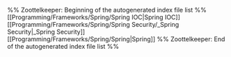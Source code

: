 %% Zoottelkeeper: Beginning of the autogenerated index file list  %%
 [[Programming/Frameworks/Spring/Spring IOC|Spring IOC]]
 [[Programming/Frameworks/Spring/Spring Security/_Spring Security|_Spring Security]]
 [[Programming/Frameworks/Spring/Spring|Spring]]
%% Zoottelkeeper: End of the autogenerated index file list  %%
